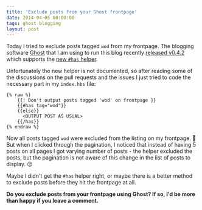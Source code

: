 ```yaml
---
title: 'Exclude posts from your Ghost frontpage'
date: 2014-04-05 00:00:00
tags: ghost blogging
layout: post
---
```

Today I tried to exclude posts tagged `wod` from my frontpage. The blogging software [Ghost][0] that I am using to run this blog recently [released v0.4.2][1] which supports the [new `#has` helper][2].

Unfortunately the new helper is not documented, so after reading some of the discussions on the pull requests and the issues I just tried to code the necessary part in my `index.hbs` file:

````
{% raw %}
    {{! Don't output posts tagged 'wod' on frontpage }}
    {{#has tag="wod"}}
    {{else}}
      <OUTPUT POST AS USUAL>
    {{/has}}
{% endraw %}
````

Now all posts tagged `wod` were excluded from the listing on my frontpage. 😤 But when I clicked through the pagination, I noticed that instead of having 5 posts on all pages I got varying number of posts - the helper excluded the posts, but the pagination is not aware of this change in the list of posts to display. 😐

Maybe I didn't get the `#has` helper right, or maybe there is a better method to exclude posts before they hit the frontpage at all.

**Do you exclude posts from your frontpage using Ghost? If so, I'd be more than happy if you leave a comment.**

[0]: https://ghost.org/
[1]: https://github.com/TryGhost/Ghost/releases/tag/0.4.2
[2]: https://github.com/TryGhost/Ghost/issues/2115
[3]: https://github.com/TryGhost/Ghost/issues/2115#issuecomment-39632860
